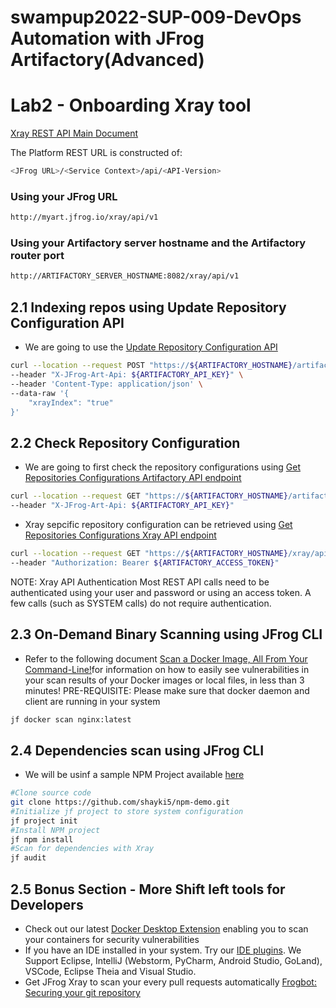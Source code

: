 # swampup2022-SUP-009-DevOps Automation with JFrog Artifactory(Advanced) 
# Lab2 - Onboarding Xray tool

[Xray REST API Main Document](https://www.jfrog.com/confluence/display/JFROG/Xray+REST+API)

The Platform REST URL is constructed of: 
```bash
<JFrog URL>/<Service Context>/api/<API-Version>
```

### Using your JFrog URL 
```bash
http://myart.jfrog.io/xray/api/v1
```

### Using your Artifactory server hostname and the Artifactory router port
```bash
http://ARTIFACTORY_SERVER_HOSTNAME:8082/xray/api/v1
```

## 2.1 Indexing repos using Update Repository Configuration API 
-  We are going to use the [Update Repository Configuration API](https://www.jfrog.com/confluence/display/JFROG/Artifactory+REST+API#ArtifactoryRESTAPI-UpdateRepositoryConfiguration)

```bash
curl --location --request POST "https://${ARTIFACTORY_HOSTNAME}/artifactory/api/repositories/teamA-alpine-dev-local" \
--header "X-JFrog-Art-Api: ${ARTIFACTORY_API_KEY}" \
--header 'Content-Type: application/json' \
--data-raw '{
    "xrayIndex": "true"
}'
```

## 2.2 Check Repository Configuration 
- We are going to first check the repository configurations using [Get Repositories Configurations Artifactory API endpoint](https://www.jfrog.com/confluence/display/JFROG/Xray+REST+API#XrayRESTAPI-GetRepositoriesConfigurations)

```bash
curl --location --request GET "https://${ARTIFACTORY_HOSTNAME}/artifactory/api/repositories/teamA-alpine-dev-local" \
--header "X-JFrog-Art-Api: ${ARTIFACTORY_API_KEY}"
```
- Xray sepcific repository configuration can be retrieved using [Get Repositories Configurations Xray API endpoint](https://www.jfrog.com/confluence/display/JFROG/Xray+REST+API#XrayRESTAPI-GetRepositoriesConfigurations)
```bash
curl --location --request GET "https://${ARTIFACTORY_HOSTNAME}/xray/api/v1/repos_config/teamA-alpine-dev-local" \
--header "Authorization: Bearer ${ARTIFACTORY_ACCESS_TOKEN}"
```
NOTE: Xray API Authentication
Most REST API calls need to be authenticated using your user and password or using an access token. A few calls (such as SYSTEM calls) do not require authentication.

## 2.3 On-Demand Binary Scanning using JFrog CLI 
- Refer to the following document [Scan a Docker Image, All From Your Command-Line!](https://jfrog.com/xray-scan-cli/)for information on how to easily see vulnerabilities in your scan results of your Docker images or local files, in less than 3 minutes!
PRE-REQUISITE: Please make sure that docker daemon and client are running in your system 

```bash
jf docker scan nginx:latest
```


## 2.4 Dependencies scan using JFrog CLI 
- We will be usinf a sample NPM Project available [here](https://github.com/shayki5/npm-demo)
```bash
#Clone source code
git clone https://github.com/shayki5/npm-demo.git
#Initialize jf project to store system configuration
jf project init
#Install NPM project 
jf npm install
#Scan for dependencies with Xray 
jf audit
```

## 2.5 Bonus Section - More Shift left tools for Developers 
- Check out our latest [Docker Desktop Extension](https://jfrog.com/blog/get-peace-of-mind-about-security-when-deploying-containers-from-docker-desktop/) enabling you to scan your containers for security vulnerabilities
- If you have an IDE installed in your system. Try our [IDE plugins](https://www.jfrog.com/confluence/display/JFROG/IDE+Integration). We Support Eclipse, IntelliJ (Webstorm, PyCharm, Android Studio, GoLand), VSCode, Eclipse Theia and Visual Studio. 
- Get JFrog Xray to scan your every pull requests automatically [Frogbot: Securing your git repository](https://jfrog.com/screencast/frogbot-securing-your-git-repository/)
